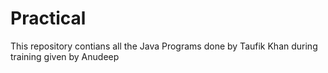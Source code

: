 # Practical
This repository contians all the Java Programs done by Taufik Khan during training given by Anudeep
